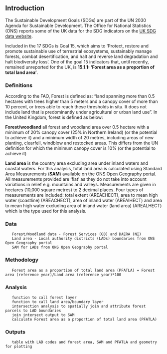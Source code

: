 ## Introduction

The Sustainable Development Goals (SDGs) are part of the UN 2030 Agenda for Sustainable Development. The Office for National Statistics (ONS) reports some of the UK data for the SDG indicators on the [UK SDG data website](https://sdgdata.gov.uk/).


Included in the 17 SDGs is Goal 15, which aims to ‘Protect, restore and promote sustainable use of terrestrial ecosystems, sustainably manage forests, combat desertification, and halt and reverse land degradation and halt biodiversity loss’. One of the goal 15 indicators that, until recently, remained unreported for the UK, is **15.1.1: ‘Forest area as a proportion of total land area’**. 

### Definitions	

According to the FAO, Forest is defined as: “land spanning more than 0.5 hectares with trees higher than 5 meters and a canopy cover of more than 10 percent, or trees able to reach these thresholds in situ. It does not include land that is predominantly under agricultural or urban land use”. In the United Kingdom, forest is defined as below:

**Forest/woodland** all forest and woodland area over 0.5 hectare with a minimum of 20% canopy cover (25% in Northern Ireland) (or the potential to achieve it) and a minimum width of 20 metres, including areas of new planting, clearfell, windblow and restocked areas. This differs from the UN definition for which the minimum canopy cover is 10% (or the potential to achieve it)

**Land area**  is the country area excluding area under inland waters and coastal waters. For this analysis, total land area is calculated using Standard Area Measurements (**SAM**) available on the [ONS Open Geography portal](https://geoportal.statistics.gov.uk/search?collection=Dataset&sort=name&tags=all(PRD_SAM)). All measurements provided are ‘flat’ as they do not take into account variations in relief e.g. mountains and valleys. Measurements are given in hectares (10,000 square metres) to 2 decimal places. Four types of measurements are included: total extent (AREAEHECT), area to mean high water (coastline) (AREACHECT), area of inland water (AREAIHECT) and area to mean high water excluding area of inland water (land area) (AREALHECT) which is the type used for this analysis.

### Data
       Forest/Woodland data - Forest Services (GB) and DAERA (NI)
       Land area - Local authority districts (LADs) boundaries from ONS Open Geography portal
       SAM for LADs from ONS Open Geography portal


### Methodology
       Forest area as a proportion of total land area (PFATLA) = Forest area (reference year)/Land area (reference year)*100           

### Analysis
       function to call forest layer
       function to call land area/boundary layer
       intersection analysis to spatially join and attribute forest parcels to LAD boundaries
       join intersect output to SAM
       calculate Forest area as a proportion of total land area (PFATLA)
       
       
### Outputs
       table with LAD codes and forest area, SAM and PFATLA and geometry for plotting
       



